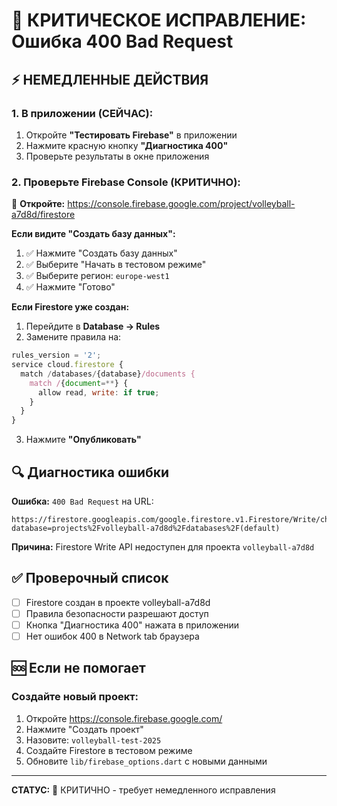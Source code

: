 # 🚨 КРИТИЧЕСКОЕ ИСПРАВЛЕНИЕ: Ошибка 400 Bad Request

## ⚡ НЕМЕДЛЕННЫЕ ДЕЙСТВИЯ

### 1. В приложении (СЕЙЧАС):
1. Откройте **"Тестировать Firebase"** в приложении
2. Нажмите красную кнопку **"Диагностика 400"**
3. Проверьте результаты в окне приложения

### 2. Проверьте Firebase Console (КРИТИЧНО):
🔗 **Откройте:** https://console.firebase.google.com/project/volleyball-a7d8d/firestore

**Если видите "Создать базу данных":**
1. ✅ Нажмите "Создать базу данных"
2. ✅ Выберите "Начать в тестовом режиме"
3. ✅ Выберите регион: `europe-west1`
4. ✅ Нажмите "Готово"

**Если Firestore уже создан:**
1. Перейдите в **Database → Rules**
2. Замените правила на:
```javascript
rules_version = '2';
service cloud.firestore {
  match /databases/{database}/documents {
    match /{document=**} {
      allow read, write: if true;
    }
  }
}
```
3. Нажмите **"Опубликовать"**

## 🔍 Диагностика ошибки

**Ошибка:** `400 Bad Request` на URL:
```
https://firestore.googleapis.com/google.firestore.v1.Firestore/Write/channel
database=projects%2Fvolleyball-a7d8d%2Fdatabases%2F(default)
```

**Причина:** Firestore Write API недоступен для проекта `volleyball-a7d8d`

## ✅ Проверочный список

- [ ] Firestore создан в проекте volleyball-a7d8d
- [ ] Правила безопасности разрешают доступ
- [ ] Кнопка "Диагностика 400" нажата в приложении
- [ ] Нет ошибок 400 в Network tab браузера

## 🆘 Если не помогает

### Создайте новый проект:
1. Откройте https://console.firebase.google.com/
2. Нажмите "Создать проект"
3. Назовите: `volleyball-test-2025`
4. Создайте Firestore в тестовом режиме
5. Обновите `lib/firebase_options.dart` с новыми данными

---
**СТАТУС:** 🚨 КРИТИЧНО - требует немедленного исправления 